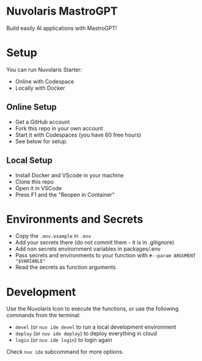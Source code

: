 # Nuvolaris MastroGPT

Build easily AI applications with MastroGPT!

# Setup

You can run Nuvolaris Starter: 
- Online with Codespace 
- Locally with Docker

## Online Setup 

- Get a GitHub account
- Fork this repo in your own account
- Start it with Codespaces (you have 60 free hours)
- See below for setup.

## Local Setup 

- Install Docker and VScode in your machine
- Clone this repo
- Open it in VSCode
- Press F1  and the "Reopen in Container"

# Environments and Secrets

- Copy the `.env.example` in `.env`
- Add your secrets there (do not commit them - it is in .gitignore)
- Add non secrets envirornment variables in packages/.env
- Pass secrets and environments to your function with `#--param ARGUMENT "$VARIABLE"`
- Read the secrets as function arguments

# Development

Use the Nuvolaris Icon to execute the functions, or use the following commands from the terminal:

- `devel` (or `nuv ide devel` to run a local development environment
- `deploy` (or `nuv ide deploy`) to deploy everything in cloud
- `login` (or `nuv ide login`) to login again

Check `nuv ide` subcommand for more options.
